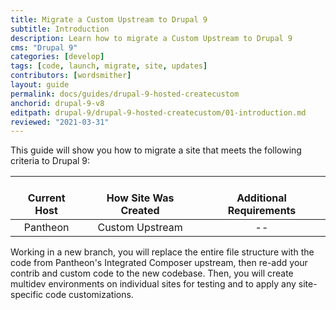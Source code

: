```yaml
---
title: Migrate a Custom Upstream to Drupal 9
subtitle: Introduction
description: Learn how to migrate a Custom Upstream to Drupal 9
cms: "Drupal 9"
categories: [develop]
tags: [code, launch, migrate, site, updates]
contributors: [wordsmither]
layout: guide
permalink: docs/guides/drupal-9-hosted-createcustom
anchorid: drupal-9-v8
editpath: drupal-9/drupal-9-hosted-createcustom/01-introduction.md
reviewed: "2021-03-31"
---
```


This guide will show you how to migrate a site that meets the following criteria to Drupal 9:

| <i class="fa fa-cloud"></i><br/> Current Host | <i class="fa fa-wrench"></i><br/> How Site Was Created <Popover title="Site Creation" content="What is the method you used to create the site?" /> | <i class="fa fa-exclamation-circle"></i><br/> Additional Requirements <Popover title="Additional Requirements" content="Any other features that must be in place, or that are desired." /> |
|:---------------------------------------------:|:--------------------------------------------------------------------------------------------------------------------------------------------------:|:------------------------------------------------------------------------------------------------------------------------------------------------------------------------------------------:|
|                   Pantheon                    |                                                                  Custom Upstream                                                                   |                                                                                             --                                                                                             |

 Working in a new branch, you will replace the entire file structure with the code from Pantheon's Integrated Composer upstream, then re-add your contrib and custom code to the new codebase. Then, you will create multidev environments on individual sites for testing and to apply any site-specific code customizations. 


<Partial file="drupal-9/see-landing.md" />

